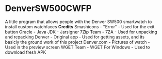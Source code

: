# DenverSW500CWFP
A little program that allows people with the Denver SW500 smartwatch to install custom watchfaces
<b>Credits</b>
Smashicons - "Error" - Used for the exit button
Oracle - Java JDK - Jarsigner
7Zip Team - 7ZA - Used for unpacking and repacking
Denver - Original app - Used for getting assets, and its basicly the ground work of this project
Denver.com - Pictures of watch - Used in the preview screen
WGET Team - WGET For Windows - Used to download fresh APK
